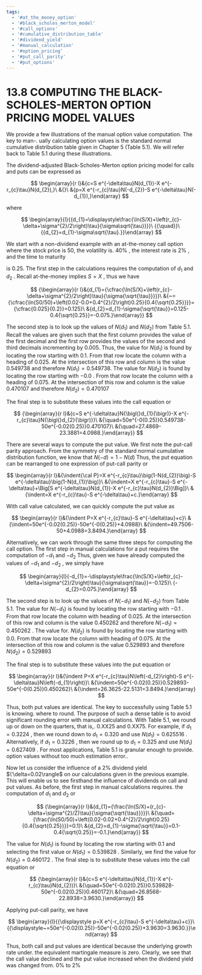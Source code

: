 ```yaml
---
tags:
  - '#at_the_money_option'
  - '#black_scholes_merton_model'
  - '#call_options'
  - '#cumulative_distribution_table'
  - '#dividend_yield'
  - '#manual_calculation'
  - '#option_pricing'
  - '#put_call_parity'
  - '#put_options'
---
```

# 13.8 COMPUTING THE BLACK-SCHOLES-MERTON OPTION PRICING MODEL VALUES

We provide a few illustrations of the manual option value computation. The key to man-. ually calculating option values is the standard normal cumulative distribution table given in Chapter 5 (Table 5.1). We will refer back to Table 5.1 during these illustrations.

The dividend-adjusted Black-Scholes-Merton option pricing model for calls and puts can be expressed as

$$
\begin{array}{r l}&{c=S e^{-\delta\tau}N(d_{1})-X e^{-r_{c}\tau}N(d_{2}),}\ &{}\ &{p=X e^{-r_{c}\tau}N(-d_{2})-S e^{-\delta\tau}N(-d_{1}),}\end{array}
$$

where

$$
\begin{array}{l}{{d_{1}=\displaystyle\frac{\ln(S/X)+\left(r_{c}-\delta+\sigma^{2}/2\right)\tau}{\sigma\sqrt{\tau}}}}\ {{\quad}}\ {{d_{2}=d_{1}-\sigma\sqrt{\tau}.}}\end{array}
$$

We start with a non-dividend example with an at-the-money call option where the stock price is 50, the volatility is. $40\%$ , the interest rate is $2\%$ , and the time to maturity

is 0.25. The first step in the calculations requires the computation of $d_{1}$ and $d_{2}$ . Recall at-the-money implies $S=X$ , thus we have

$$
{\begin{array}{r l}&{d_{1}={\cfrac{\ln(S/X)+\left(r_{c}-\delta+\sigma^{2}/2\right)\tau}{\sigma{\sqrt{\tau}}}}}\ &{~={\cfrac{\ln(S0/50)+\left(0.02-0.0+0.4^{2}/2\right)0.25}{0.4{\sqrt{0.25}}}}={\cfrac{0.025}{0.2}}=0.125}\ &{d_{2}=d_{1}-\sigma{\sqrt{\tau}}=0.125-0.4{\sqrt{0.25}}=-0.075.}\end{array}}
$$

The second step is to look up the values of $N(d_{1})$ and $N(d_{2})$ from Table 5.1. Recall the values are given such that the first column provides the value of the first decimal and the first row provides the values of the second and third decimals incrementing by 0.005. Thus, the value for $N(d_{1})$ is found by locating the row starting with 0.1. From that row locate the column with a heading of 0.025. At the intersection of this row and column is the value 0.549738 and therefore $N\left(d_{1}\right)=0.549738.$ The value for $N(d_{2})$ is found by locating the row starting with $-0.0$ . From that row locate the column with a heading of 0.075. At the intersection of this row and column is the value 0.470107 and therefore $N\left(d_{2}\right)=0.470107$

The final step is to substitute these values into the call equation or

$$
{\begin{array}{r l}&{c=S e^{-\delta\tau}N{\bigl(}d_{1}{\bigr)}-X e^{-r_{c}\tau}N{\bigl(}d_{2}{\bigr)}}\ &{\quad=50e^{-0(0.25)}0.549738-50e^{-0.02(0.25)}0.470107}\ &{\quad=27.4869-23.3881=4.0988.}\end{array}}
$$

There are several ways to compute the put value. We first note the put-call parity approach. From the symmetry of the standard normal cumulative distribution function, we know that $N(-d)=1-N(d)$ Thus, the put equation can be rearranged to one expression of put-call parity or

$$
\begin{array}{r l}&{\indent{\cal P}=X e^{-r_{c}\tau}\big(1-N(d_{2})\big)-S e^{-\delta\tau}\big(1-N(d_{1})\big)}\ &{\indent=X e^{-r_{c}\tau}-S e^{-\delta\tau}+\Big[S e^{-\delta\tau}N(d_{1})-X e^{-r_{c}\tau}N(d_{2})\Big]}\ &{\indent=X e^{-r_{c}\tau}-S e^{-\delta\tau}+c.}\end{array}
$$

With call value calculated, we can quickly compute the put value as

$$
\begin{array}{r l}&{\indent P=X e^{-r_{c}\tau}-S e^{-\delta\tau}+c}\ &{\indent=50e^{-0.02(0.25)}-50e^{-0(0.25)}+4.0988}\ &{\indent=49.7506-50+4.0988=3.8494.}\end{array}
$$

Alternatively, we can work through the same three steps for computing the call option. The first step in manual calculations for a put requires the computation of $-d_{1}$ and $-d_{2}$ Thus, given we have already computed the values of $-d_{1}$ and $-d_{2}$ , we simply have

$$
\begin{array}{l}{-d_{1}=-\displaystyle\frac{\ln(S/X)+\left(r_{c}-\delta+\sigma^{2}/2\right)\tau}{\sigma\sqrt{\tau}}=-0.125}\ {-d_{2}=0.075.}\end{array}
$$

The second step is to look up the values of $N(-d_{1})$ and $N(-d_{2})$ from Table 5.1. The value for $N(-d_{1})$ is found by locating the row starting with $-0.1$ . From that row locate the column with heading of 0.025. At the intersection of this row and column is the value 0.450262 and therefore $N{\left(-d_{1}\right)}=0.450262$ . The value for. $N(d_{2})$ is found by locating the row starting with 0.0. From that row locate the column with heading of 0.075. At the intersection of this row and column is the value 0.529893 and therefore $N\left(d_{2}\right)=0.529893$

The final step is to substitute these values into the put equation or

$$
\begin{array}{r l}&{\indent P=X e^{-r_{c}\tau}N\left(-d_{2}\right)-S e^{-\delta\tau}N\left(-d_{1}\right)}\ &{\indent=50e^{-0.02(0.25)}0.529893-50e^{-0(0.25)}0.450262}\ &{\indent=26.3625-22.5131=3.8494.}\end{array}
$$

Thus, both put values are identical. The key to successfully using Table 5.1 is knowing. where to round. The purpose of such a dense table is to avoid significant rounding error with manual calculations. With Table 5.1, we round up or down on the quarters, that is,. 0.XX25 and 0.XX75. For example, if $d_{1}=0.3224$ , then we round down to $d_{1}=0.320$ and use $N\left(d_{1}\right)=0.625516$ . Alternatively, if $d_{1}=0.3226$ , then we round up to $d_{1}=0.325$ and use $N\left(d_{1}\right)=0.627409$ . For most applications, Table 5.1 is granular enough to provide. option values without too much estimation error..

Now let us consider the influence of a $2\%$ dividend yield $\'\delta=0.02\rangle$ on our calculations given in the previous example. This will enable us to see firsthand the influence of dividends on call and put values. As before, the first step in manual calculations requires. the computation of $d_{1}$ and $d_{2}$ or

$$
{\begin{array}{r l}&{d_{1}={\frac{\ln(S/X)+(r_{c}-\delta+\sigma^{2}/Z)\tau}{\sigma{\sqrt{\tau}}}}}\ &{\quad={\frac{\ln(S0/50)+\left(0.02-0.02+0.4^{2}/2\right)0.25}{0.4{\sqrt{0.25}}}}=0.1}\ &{d_{2}=d_{1}-\sigma{\sqrt{\tau}}=0.1-0.4{\sqrt{0.25}}=-0.1.}\end{array}}
$$

The value for $N(d_{1})$ is found by locating the row starting with 0.1 and selecting the first value or $N\left(d_{1}\right)=0.539828$ . Similarly, we find the value for $N\left(d_{2}\right)=0.460172$ . The final step is to substitute these values into the call equation or

$$
{\begin{array}{r l}&{c=S e^{-\delta\tau}N(d_{1})-X e^{-r_{c}\tau}N(d_{2})}\ &{\quad=50e^{-0.02(0.25)}0.539828-50e^{-0.02(0.25)}0.460172}\ &{\quad=26.8568-22.8938=3.9630.}\end{array}}
$$

Applying put-call parity, we have

$$
\begin{array}{l}{{\displaystyle p=X e^{-r_{c}\tau}-S e^{-\delta\tau}+c}}\ {{\displaystyle~=50e^{-0.02(0.25)}-50e^{-0.02(0.25)}+3.9630=3.9630.}}\end{array}
$$

Thus, both call and put values are identical because the underlying growth rate under. the equivalent martingale measure is zero. Clearly, we see that the call value declined and the put value increased when the dividend yield was changed from. $0\%$ to $2\%$
